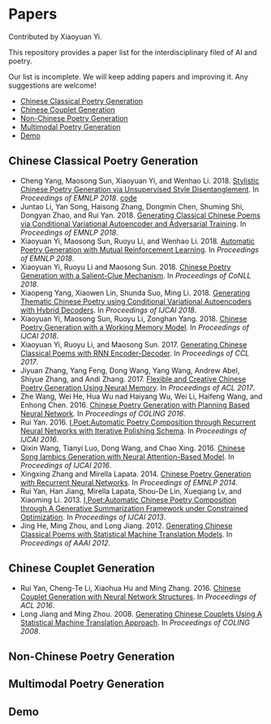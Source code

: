 # Papers
Contributed by Xiaoyuan Yi.

This repository provides a paper list for the interdisciplinary filed of AI and poetry.

Our list is incomplete. We will keep adding papers and improving it. Any suggestions are welcome!

* [Chinese Classical Poetry Generation](#chinese_classical)
* [Chinese Couplet Generation](#chinese_couplet)
* [Non-Chinese Poetry Generation](#non_chinese)
* [Multimodal Poetry Generation](#multimodal)
* [Demo](#demo)


<h2 id="chinese_classical">Chinese Classical Poetry Generation</h2>

* Cheng Yang, Maosong Sun, Xiaoyuan Yi, and Wenhao Li. 2018. [Stylistic Chinese Poetry Generation via Unsupervised Style Disentanglement](https://aclweb.org/anthology/D18-1430). In *Proceedings of EMNLP 2018*.  [code](https://github.com/thunlp-poetry/StylisticPoetry)
* Juntao Li, Yan Song, Haisong Zhang, Dongmin Chen, Shuming Shi, Dongyan Zhao, and Rui Yan. 2018. [Generating Classical Chinese Poems via Conditional Variational Autoencoder and Adversarial Training](https://aclweb.org/anthology/D18-1423). In *Proceedings of EMNLP 2018*.
* Xiaoyuan Yi, Maosong Sun, Ruoyu Li, and Wenhao Li. 2018. [Automatic Poetry Generation with Mutual Reinforcement Learning](https://aclweb.org/anthology/D18-1353). In *Proceedings of EMNLP 2018*.
* Xiaoyuan Yi, Ruoyu Li and Maosong Sun. 2018. [Chinese Poetry Generation with a Salient-Clue Mechanism](https://www.aclweb.org/anthology/K18-1024). In *Proceedings of CoNLL 2018*.
* Xiaopeng Yang, Xiaowen Lin, Shunda Suo, Ming Li. 2018. [Generating Thematic Chinese Poetry using Conditional Variational Autoencoders with Hybrid Decoders](https://www.ijcai.org/proceedings/2018/0631.pdf). In *Proceedings of IJCAI 2018*.
* Xiaoyuan Yi, Maosong Sun, Ruoyu Li, Zonghan Yang. 2018. [Chinese Poetry Generation with a Working Memory Model](https://www.ijcai.org/proceedings/2018/0633.pdf). In *Proceedings of IJCAI 2018*.
* Xiaoyuan Yi, Ruoyu Li, and Maosong Sun. 2017. [Generating Chinese Classical Poems with RNN Encoder-Decoder](https://link.springer.com/chapter/10.1007/978-3-319-69005-6_18). In *Proceedings of CCL 2017*.
* Jiyuan Zhang, Yang Feng, Dong Wang, Yang Wang, Andrew Abel, Shiyue Zhang, and Andi Zhang. 2017. [Flexible and Creative Chinese Poetry Generation Using Neural Memory](https://www.aclweb.org/anthology/P17-1125). In *Proceedings of ACL 2017*.
* Zhe Wang, Wei He, Hua Wu nad Haiyang Wu, Wei Li, Haifeng Wang, and Enhong Chen. 2016. [Chinese Poetry Generation with Planning Based Neural Network](https://www.aclweb.org/anthology/C16-1100). In *Proceedings of COLING 2016*.
* Rui Yan. 2016. [I,Poet:Automatic Poetry Composition through Recurrent Neural Networks with Iterative Polishing Schema](https://www.ijcai.org/Proceedings/16/Papers/319.pdf). In *Proceedings of IJCAI 2016*.
* Qixin Wang, Tianyi Luo, Dong Wang, and Chao Xing. 2016. [Chinese Song Iambics Generation with Neural Attention-Based Model](https://www.ijcai.org/Proceedings/16/Papers/418.pdf). In *Proceedings of IJCAI 2016*.
* Xingxing Zhang and Mirella Lapata. 2014. [Chinese Poetry Generation with Recurrent Neural Networks](https://www.aclweb.org/anthology/D14-1074). In *Proceedings of EMNLP 2014*.
* Rui Yan, Han Jiang, Mirella Lapata, Shou-De Lin, Xueqiang Lv, and Xiaoming Li. 2013. [I,Poet:Automatic Chinese Poetry Composition through A Generative Summarization Framework under Constrained Optimization](https://www.ijcai.org/Proceedings/13/Papers/324.pdf). In *Proceedings of IJCAI 2013*.
* Jing He, Ming Zhou, and Long Jiang. 2012. [Generating Chinese Classical Poems with Statistical Machine Translation Models](http://pdfs.semanticscholar.org/acd4/cd5e964faafa59d063704d99360dfe290525.pdf). In *Proceedings of AAAI 2012*.

<h2 id="chinese_couplet">Chinese Couplet Generation</h2>

* Rui Yan, Cheng-Te Li, Xiaohua Hu and Ming Zhang. 2016. [Chinese Couplet Generation with Neural Network Structures](https://www.aclweb.org/anthology/P16-1222). In *Proceedings of ACL 2016*.
* Long Jiang and Ming Zhou. 2008. [Generating Chinese Couplets Using A Statistical Machine Translation Approach](https://www.aclweb.org/anthology/C08-1048). In *Proceedings of COLING 2008*.

<h2 id="non_chinese">Non-Chinese Poetry Generation</h2>

<h2 id="non_chinese">Multimodal Poetry Generation</h2>

<h2 id="demo">Demo</h2>